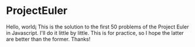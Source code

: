 # ProjectEuler

Hello, world¡ This is the solution to the first 50 problems of the Project Euler in Javascript. I'll do it little by little. This is for practice, so I hope the latter are better than the former. Thanks!
